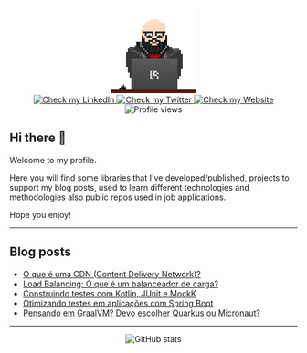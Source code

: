<div id="header" align="center">
  <img src="avatar-pixel.gif" width="150px" alt="it's me!"/>
</div>
<div id="badges" align="center">
  <a href="https://www.linkedin.com/in/rapatao">
    <img src="https://img.shields.io/badge/LinkedIn-blue?style=for-the-badge&logo=linkedin&logoColor=white" alt="Check my LinkedIn"/>
  </a>
  <a href="https://twitter.com/rapatao">
    <img src="https://img.shields.io/badge/Twitter-blue?style=for-the-badge&logo=twitter&logoColor=white" alt="Check my Twitter"/>
  </a>
  <a href="https://www.rapatao.com">
    <img src="https://img.shields.io/badge/Website-gray?style=for-the-badge&logo=hugo&logoColor=white" alt="Check my Website"/>
  </a>
</div>
<div id="badges-second" align="center">
  <img src="https://komarev.com/ghpvc/?username=rapatao&style=flat-square&color=blue" alt="Profile views"/>
</div>

## Hi there 👋

Welcome to my profile. 

Here you will find some libraries that I've developed/published, projects to support my blog posts, used to learn different technologies and methodologies also public repos used in job applications.

Hope you enjoy!

---

## Blog posts
<!-- BLOG-POST-LIST:START -->
- [O que é uma CDN &lpar;Content Delivery Network&rpar;?](https://www.rapatao.com/pt/posts/2022-04/o-que-e-uma-cdn-content-delivery-network/)
- [Load Balancing: O que é um balanceador de carga?](https://www.rapatao.com/pt/posts/2022-02/load-balancing-o-que-e-um-balanceador-de-carga/)
- [Construindo testes com Kotlin, JUnit e MockK](https://www.rapatao.com/pt/posts/2022-01/construindo-testes-com-kotlin-junit-mockk/)
- [Otimizando testes em aplicações com Spring Boot](https://www.rapatao.com/pt/posts/2021-06/otimizando-testes-em-aplicacoes-com-spring-boot/)
- [Pensando em GraalVM? Devo escolher Quarkus ou Micronaut?](https://www.rapatao.com/pt/posts/2021-03/pensando-em-graalvm-devo-escolher-quarkus-ou-micronaut/)
<!-- BLOG-POST-LIST:END -->

---

<div id="stats" align="center">
  <img src="https://github-readme-stats.vercel.app/api?username=rapatao&hide=contribs&count_private=true&show_icons=true&theme=nord" alt="GitHub stats"/>
</div>
